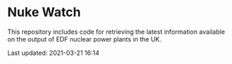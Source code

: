 # Nuke Watch

This repository includes code for retrieving the latest information available on the output of EDF nuclear power plants in the UK.

Last updated: 2021-03-21 16:14